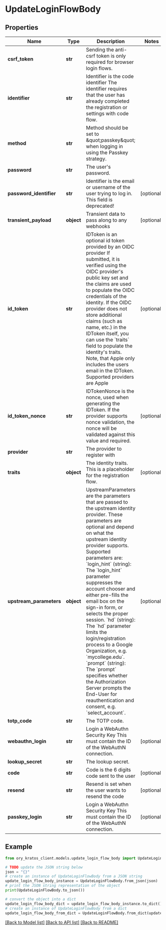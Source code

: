 # UpdateLoginFlowBody


## Properties

Name | Type | Description | Notes
------------ | ------------- | ------------- | -------------
**csrf_token** | **str** | Sending the anti-csrf token is only required for browser login flows. | 
**identifier** | **str** | Identifier is the code identifier The identifier requires that the user has already completed the registration or settings with code flow. | 
**method** | **str** | Method should be set to \&quot;passkey\&quot; when logging in using the Passkey strategy. | 
**password** | **str** | The user&#39;s password. | 
**password_identifier** | **str** | Identifier is the email or username of the user trying to log in. This field is deprecated! | [optional] 
**transient_payload** | **object** | Transient data to pass along to any webhooks | [optional] 
**id_token** | **str** | IDToken is an optional id token provided by an OIDC provider  If submitted, it is verified using the OIDC provider&#39;s public key set and the claims are used to populate the OIDC credentials of the identity. If the OIDC provider does not store additional claims (such as name, etc.) in the IDToken itself, you can use the &#x60;traits&#x60; field to populate the identity&#39;s traits. Note, that Apple only includes the users email in the IDToken.  Supported providers are Apple | [optional] 
**id_token_nonce** | **str** | IDTokenNonce is the nonce, used when generating the IDToken. If the provider supports nonce validation, the nonce will be validated against this value and required. | [optional] 
**provider** | **str** | The provider to register with | 
**traits** | **object** | The identity traits. This is a placeholder for the registration flow. | [optional] 
**upstream_parameters** | **object** | UpstreamParameters are the parameters that are passed to the upstream identity provider.  These parameters are optional and depend on what the upstream identity provider supports. Supported parameters are: &#x60;login_hint&#x60; (string): The &#x60;login_hint&#x60; parameter suppresses the account chooser and either pre-fills the email box on the sign-in form, or selects the proper session. &#x60;hd&#x60; (string): The &#x60;hd&#x60; parameter limits the login/registration process to a Google Organization, e.g. &#x60;mycollege.edu&#x60;. &#x60;prompt&#x60; (string): The &#x60;prompt&#x60; specifies whether the Authorization Server prompts the End-User for reauthentication and consent, e.g. &#x60;select_account&#x60;. | [optional] 
**totp_code** | **str** | The TOTP code. | 
**webauthn_login** | **str** | Login a WebAuthn Security Key  This must contain the ID of the WebAuthN connection. | [optional] 
**lookup_secret** | **str** | The lookup secret. | 
**code** | **str** | Code is the 6 digits code sent to the user | [optional] 
**resend** | **str** | Resend is set when the user wants to resend the code | [optional] 
**passkey_login** | **str** | Login a WebAuthn Security Key  This must contain the ID of the WebAuthN connection. | [optional] 

## Example

```python
from ory_kratos_client.models.update_login_flow_body import UpdateLoginFlowBody

# TODO update the JSON string below
json = "{}"
# create an instance of UpdateLoginFlowBody from a JSON string
update_login_flow_body_instance = UpdateLoginFlowBody.from_json(json)
# print the JSON string representation of the object
print(UpdateLoginFlowBody.to_json())

# convert the object into a dict
update_login_flow_body_dict = update_login_flow_body_instance.to_dict()
# create an instance of UpdateLoginFlowBody from a dict
update_login_flow_body_from_dict = UpdateLoginFlowBody.from_dict(update_login_flow_body_dict)
```
[[Back to Model list]](../README.md#documentation-for-models) [[Back to API list]](../README.md#documentation-for-api-endpoints) [[Back to README]](../README.md)


